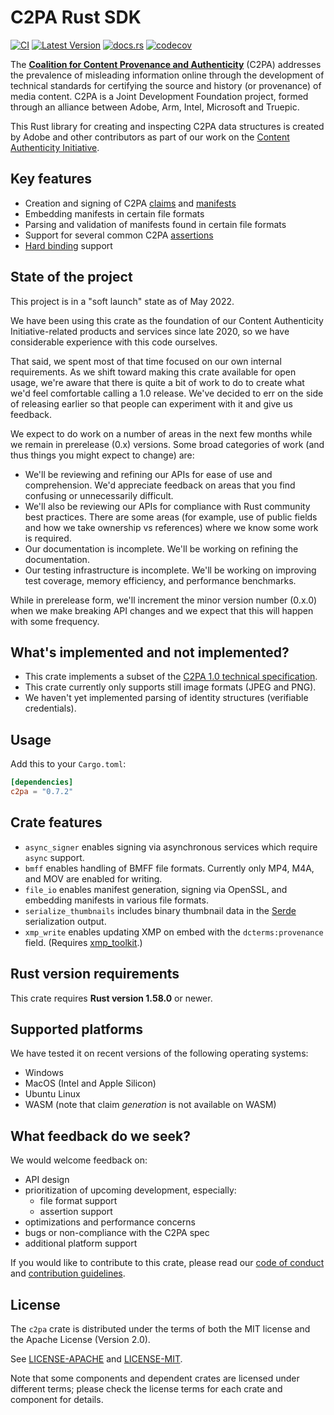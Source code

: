 # C2PA Rust SDK

[![CI](https://github.com/contentauth/c2pa-rs/actions/workflows/ci.yml/badge.svg)](https://github.com/contentauth/c2pa-rs/actions/workflows/ci.yml) [![Latest Version](https://img.shields.io/crates/v/c2pa.svg)](https://crates.io/crates/c2pa) [![docs.rs](https://img.shields.io/docsrs/c2pa)](https://docs.rs/c2pa/) [![codecov](https://codecov.io/gh/contentauth/c2pa-rs/branch/main/graph/badge.svg?token=YVHWI19EGN)](https://codecov.io/gh/contentauth/c2pa-rs)

The **[Coalition for Content Provenance and Authenticity](https://c2pa.org)** (C2PA) addresses the prevalence of misleading information online through the development of technical standards for certifying the source and history (or provenance) of media content. C2PA is a Joint Development Foundation project, formed through an alliance between Adobe, Arm, Intel, Microsoft and Truepic.

This Rust library for creating and inspecting C2PA data structures is created by Adobe and other contributors as part of our work on the [Content Authenticity Initiative](https://contentauthenticity.org).

## Key features

* Creation and signing of C2PA [claims](https://c2pa.org/specifications/specifications/1.0/specs/C2PA_Specification.html#_claims) and [manifests](https://c2pa.org/specifications/specifications/1.0/specs/C2PA_Specification.html#_manifests)
* Embedding manifests in certain file formats
* Parsing and validation of manifests found in certain file formats
* Support for several common C2PA [assertions](https://c2pa.org/specifications/specifications/1.0/specs/C2PA_Specification.html#_c2pa_standard_assertions)
* [Hard binding](https://c2pa.org/specifications/specifications/1.0/specs/C2PA_Specification.html#_hard_bindings) support

## State of the project

This project is in a "soft launch" state as of May 2022.

We have been using this crate as the foundation of our Content Authenticity Initiative-related products and services since late 2020, so we have considerable experience with this code ourselves.

That said, we spent most of that time focused on our own internal requirements. As we shift toward making this crate available for open usage, we're aware that there is quite a bit of work to do to create what we'd feel comfortable calling a 1.0 release. We've decided to err on the side of releasing earlier so that people can experiment with it and give us feedback.

We expect to do work on a number of areas in the next few months while we remain in prerelease (0.x) versions. Some broad categories of work (and thus things you might expect to change) are:

* We'll be reviewing and refining our APIs for ease of use and comprehension. We'd appreciate feedback on areas that you find confusing or unnecessarily difficult.
* We'll also be reviewing our APIs for compliance with Rust community best practices. There are some areas (for example, use of public fields and how we take ownership vs references) where we know some work is required.
* Our documentation is incomplete. We'll be working on refining the documentation.
* Our testing infrastructure is incomplete. We'll be working on improving test coverage, memory efficiency, and performance benchmarks.

While in prerelease form, we'll increment the minor version number (0.x.0) when we make breaking API changes and we expect that this will happen with some frequency.

## What's implemented and not implemented?

* This crate implements a subset of the [C2PA 1.0 technical specification](https://c2pa.org/specifications/specifications/1.0/specs/C2PA_Specification.html).
* This crate currently only supports still image formats (JPEG and PNG).
* We haven't yet implemented parsing of identity structures (verifiable credentials).

## Usage

Add this to your `Cargo.toml`:

```toml
[dependencies]
c2pa = "0.7.2"
```

## Crate features

* `async_signer` enables signing via asynchronous services which require `async` support.
* `bmff` enables handling of BMFF file formats. Currently only MP4, M4A, and MOV are enabled for writing.
* `file_io` enables manifest generation, signing via OpenSSL, and embedding manifests in various file formats.
* `serialize_thumbnails` includes binary thumbnail data in the [Serde](https://serde.rs/) serialization output.
* `xmp_write` enables updating XMP on embed with the `dcterms:provenance` field. (Requires [xmp_toolkit](https://crates.io/crates/xmp_toolkit).)

## Rust version requirements

This crate requires **Rust version 1.58.0** or newer.

## Supported platforms

We have tested it on recent versions of the following operating systems:

* Windows
* MacOS (Intel and Apple Silicon)
* Ubuntu Linux
* WASM (note that claim _generation_ is not available on WASM)

## What feedback do we seek?

We would welcome feedback on:

* API design
* prioritization of upcoming development, especially:
  * file format support
  * assertion support
* optimizations and performance concerns
* bugs or non-compliance with the C2PA spec
* additional platform support

If you would like to contribute to this crate, please read our [code of conduct](./CODE_OF_CONDUCT.md) and [contribution guidelines](./CONTRIBUTING.md).

## License

The `c2pa` crate is distributed under the terms of both the MIT license and the Apache License (Version 2.0).

See [LICENSE-APACHE](./LICENSE-APACHE) and [LICENSE-MIT](./LICENSE-MIT).

Note that some components and dependent crates are licensed under different terms; please check the license terms for each crate and component for details.
